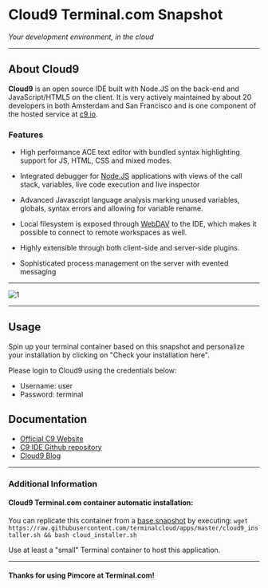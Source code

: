 # **Cloud9** Terminal.com Snapshot
*Your development environment, in the cloud*

---

## About Cloud9
**Cloud9** is an open source IDE built with Node.JS on the back-end and JavaScript/HTML5 on the client. It is very actively maintained by about 20 developers in both Amsterdam and San Francisco and is one component of the hosted service at [c9.io](http://c9.io).


### Features
- High performance ACE text editor with bundled syntax highlighting support for JS, HTML, CSS and mixed modes.

- Integrated debugger for [Node.JS](http://nodejs.org/) applications with views of the call stack, variables, live code execution and live inspector

- Advanced Javascript language analysis marking unused variables, globals, syntax errors and allowing for variable rename.

- Local filesystem is exposed through [WebDAV](http://en.wikipedia.org/wiki/WebDAV) to the IDE, which makes it possible to connect to remote workspaces as well.

- Highly extensible through both client-side and server-side plugins.

- Sophisticated process management on the server with evented messaging

---

![1](https://d6ff1xmuve0sx.cloudfront.net/nc-3.0.305-f90fcd9e/static/homepage/images/c9-web/top-carrousel-1.png)

---

## Usage
Spin up your terminal container based on this snapshot and personalize your installation by clicking on "Check your installation here". 


Please login to Cloud9 using the credentials below:

- Username: user
- Password: terminal


## Documentation
- [Official C9 Website](https://c9.io/)
- [C9 IDE Github repository](https://github.com/ajaxorg/cloud9)
- [Cloud9 Blog](https://c9.io/site/blog)



---

### Additional Information
#### Cloud9 Terminal.com container automatic installation:
You can replicate this container from a [base snapshot](https://www.terminal.com/tiny/FzpHiTXG1K) by executing:
`wget https://raw.githubusercontent.com/terminalcloud/apps/master/cloud9_installer.sh && bash cloud_installer.sh`

Use at least a "small" Terminal container to host this application. 

---

#### Thanks for using Pimcore at Terminal.com!